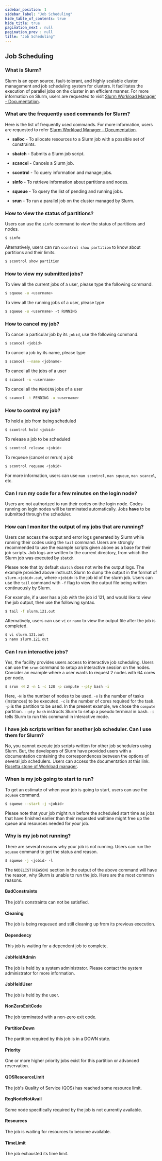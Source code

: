 ```yaml
---
sidebar_position: 1
sidebar_label: "Job Scheduling"
hide_table_of_contents: true
hide_title: true
pagination_next : null
pagination_prev : null
title: "Job Scheduling"
---
```


## Job Scheduling

### What is Slurm?

Slurm is an open source, fault-tolerant, and highly scalable cluster management and job scheduling system for clusters. It facilitates the execution of parallel jobs on the cluster in an efficient manner. For more information on Slurm, users are requested to visit [Slurm Workload Manager - Documentation](https://slurm.schedmd.com/documentation.html).

### What are the frequently used commands for Slurm?

Here is the list of frequently used commands. For more information, users are requested to refer [Slurm Workload Manager -
Documentation](https://slurm.schedmd.com/documentation.html).

-   **salloc** - To allocate resources to a Slurm job with a possible
    set of constraints.

-   **sbatch** - Submits a Slurm job script.

-   **scancel** - Cancels a Slurm job.

-   **scontrol** - To query information and manage jobs.

-   **sinfo** - To retrieve information about partitions and nodes.

-   **squeue** - To query the list of pending and running jobs.

-   **srun** - To run a parallel job on the cluster managed by Slurm.

### How to view the status of partitions?

Users can use the `sinfo` command to view the status of partitions and nodes.

```bash
$ sinfo
```

Alternatively, users can run `scontrol show partition` to know about partitions and their limits.

```bash
$ scontrol show partition
```

### How to view my submitted jobs?

To view all the current jobs of a user, please type the following command.

```bash
$ squeue -u <username>
```

To view all the running jobs of a user, please type

```bash
$ squeue -u <username> -t RUNNING
```

### How to cancel my job?

To cancel a particular job by its `jobid`, use the following command.

```bash
$ scancel <jobid>
```

To cancel a job by its name, please type

```bash
$ scancel --name <jobname>
```

To cancel all the jobs of a user

```bash
$ scancel -u <username>
```

To cancel all the `PENDING` jobs of a user

```bash
$ scancel -t PENDING -u <username>
```

### How to control my job?

To hold a job from being scheduled

```bash
$ scontrol hold <jobid>
```

To release a job to be scheduled

```bash
$ scontrol release <jobid>
```

To requeue (cancel or rerun) a job

```bash
$ scontrol requeue <jobid>
```

For more information, users can use `man scontrol`, `man squeue`,
`man scancel`, etc.

### Can I run my code for a few minutes on the login node?

Users are not authorized to run their codes on the login node. Codes running on login nodes will be terminated automatically. Jobs **have** to be submitted through the scheduler.

### How can I monitor the output of my jobs that are running?

Users can access the output and error logs generated by Slurm while running their codes using the `tail` command. Users are strongly recommended to use the example scripts given above as a base for their job scripts. Job logs are written to the current directory, from which the Slurm job was executed by `sbatch`.

Please note that by default `sbatch` does not write the output logs. The example provided above instructs Slurm to dump the output in the format of `slurm.<jobid>.out`, where `<jobid>` is the job id of the slurm job. Users can use the `tail` command with `-f` flag to view the output file being written continuously by Slurm.

For example, if a user has a job with the job id $121$, and would like to view the job output, then use the following syntax.

```bash
$ tail -f slurm.121.out
```

Alternatively, users can use `vi` or `nano` to view the output file after the job is completed.

```bash
$ vi slurm.121.out
$ nano slurm.121.out
```

### Can I run interactive jobs?

Yes, the facility provides users access to interactive job scheduling. Users can use the `srun` command to setup an interactive session on the nodes. Consider an example where a user wants to request 2 nodes with 64 cores per node.

```bash
$ srun -N 2 -n 1 -c 128 -p compute --pty bash -i
```

Here, `-N` is the number of nodes to be used. `-n` is the number of tasks (instances) to be executed. `-c` is the number of cores required for the task. `-p` is the partition to be used. In the present example, we chose the `compute` partition. `--pty bash` instructs Slurm to setup a pseudo terminal in bash. `-i` tells Slurm to run this command in interactive mode.

### I have job scripts written for another job scheduler. Can I use them for Slurm?

No, you cannot execute job scripts written for other job schedulers using Slurm. But, the developers of Slurm have provided users with a documentation containing the correspondences between the options of several job schedulers. Users can access the documentation at this link. [Rosetta stone of Workload manager](https://slurm.schedmd.com/rosetta.pdf).

### When is my job going to start to run?

To get an estimate of when your job is going to start, users can use the `squeue` command.

```bash
$ squeue --start -j <jobid>
```

Please note that your job might run before the scheduled start time as jobs that have finished earlier than their requested walltime might free up the queue and resources needed for your job.

### Why is my job not running?

There are several reasons why your job is not running. Users can run the `squeue` command to get the status and reason.

```bash
$ squeue -j <jobid> -l
```

The `NODELIST(REASON)` section in the output of the above command will have the reason, why Slurm is unable to run the job. Here are the most common reasons.

#### BadConstraints

The job's constraints can not be satisfied.

#### Cleaning

The job is being requeued and still cleaning up from its previous execution.

#### Dependency

This job is waiting for a dependent job to complete.

#### JobHeldAdmin

The job is held by a system administrator. Please contact the system administrator for more information.

#### JobHeldUser

The job is held by the user.

#### NonZeroExitCode

The job terminated with a non-zero exit code.

#### PartitionDown

The partition required by this job is in a DOWN state.

#### Priority

One or more higher priority jobs exist for this partition or advanced reservation.

#### QOSResourceLimit

The job's Quality of Service (QOS) has reached some resource limit.

#### ReqNodeNotAvail

Some node specifically required by the job is not currently available.

#### Resources

The job is waiting for resources to become available.

#### TimeLimit

The job exhausted its time limit.
